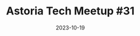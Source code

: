 ---
date: 2023-10-19
banner: ./banners/2023-10-19.png
title: "Astoria Tech Meetup #31"
meetup: https://www.meetup.com/astoria-tech-meetup/events/296373024/
presentations: 
  - 2023-10-19-thomas-reggi
---